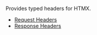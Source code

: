 Provides typed headers for HTMX.

- [Request Headers](https://htmx.org/reference/#request_headers)
- [Response Headers](https://htmx.org/reference/#request_headers)
